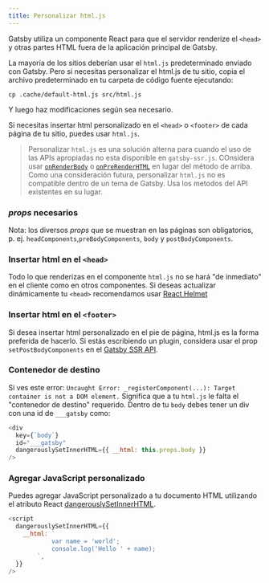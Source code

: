 ```yaml
---
title: Personalizar html.js
---
```


Gatsby utiliza un componente React para que el servidor renderize el `<head>` y otras partes
HTML fuera de la aplicación principal de Gatsby.

La mayoría de los sitios deberían usar el `html.js` predeterminado enviado con Gatsby. Pero si necesitas 
personalizar el html.js de tu sitio, copia el archivo predeterminado en tu 
carpeta de código fuente ejecutando:

```shell
cp .cache/default-html.js src/html.js
```

Y luego haz modificaciones según sea necesario.

Si necesitas insertar html personalizado en el `<head>` o `<footer>` de cada página de tu sitio, puedes usar `html.js`.

> Personalizar `html.js` es una solución alterna para cuando el uso de las APIs apropiadas no esta disponible en `gatsby-ssr.js`. COnsidera usar [`onRenderBody`](/docs/ssr-apis/#onRenderBody) o [`onPreRenderHTML`](/docs/ssr-apis/#onPreRenderHTML) en lugar del método de arriba.
> Como una consideración futura, personalizar `html.js` no es compatible dentro de un tema de Gatsby. Usa los metodos del API existentes en su lugar.

### *props* necesarios

Nota: los diversos *props* que se muestran en las páginas son obligatorios, p. ej.
`headComponents`,`preBodyComponents`, `body` y `postBodyComponents`.

### Insertar html en el `<head>`

Todo lo que renderizas en el componente `html.js` no se hará "de inmediato" en
el cliente como en otros componentes. Si deseas actualizar dinámicamente tu
`<head>` recomendamos usar
[React Helmet](/packages/gatsby-plugin-react-helmet/)

### Insertar html en el `<footer>`

Si desea insertar html personalizado en el pie de página, html.js es la forma preferida de hacerlo. Si estás escribiendo un plugin, considera usar el prop `setPostBodyComponents` en el [Gatsby SSR API](/docs/ssr-apis/).

### Contenedor de destino

Si ves este error: `Uncaught Error: _registerComponent(...): Target container is not a DOM element.` Significa que a tu `html.js` le falta el "contenedor de destino" requerido. 
Dentro de tu `body` debes tener un div con una id de
`___gatsby` como:

```jsx:title=src/html.js
<div
  key={`body`}
  id="___gatsby"
  dangerouslySetInnerHTML={{ __html: this.props.body }}
/>
```

### Agregar JavaScript personalizado

Puedes agregar JavaScript personalizado a tu documento HTML utilizando el atributo React [dangerouslySetInnerHTML](https://reactjs.org/docs/dom-elements.html#dangerouslysetinnerhtml).

```jsx:title=src/html.js
<script
  dangerouslySetInnerHTML={{
    __html: `
            var name = 'world';
            console.log('Hello ' + name);
        `,
  }}
/>
```
